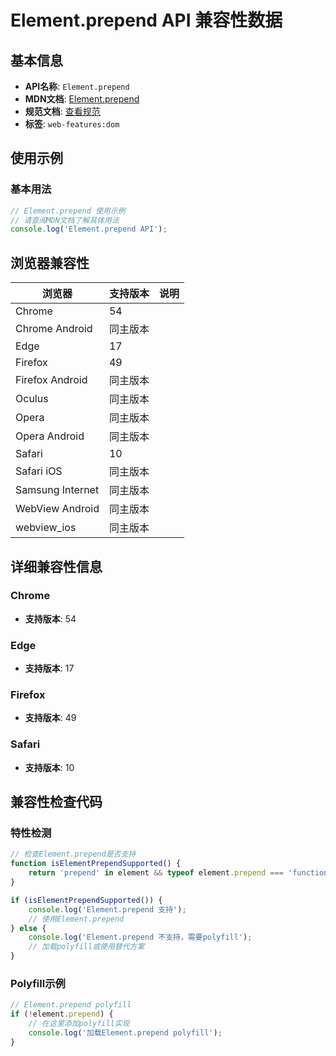 # Element.prepend API 兼容性数据

## 基本信息

- **API名称**: `Element.prepend`
- **MDN文档**: [Element.prepend](https://developer.mozilla.org/docs/Web/API/Element/prepend)
- **规范文档**: [查看规范](https://dom.spec.whatwg.org/#ref-for-dom-parentnode-prepend①)
- **标签**: `web-features:dom`

## 使用示例

### 基本用法

```javascript
// Element.prepend 使用示例
// 请查阅MDN文档了解具体用法
console.log('Element.prepend API');
```

## 浏览器兼容性

| 浏览器 | 支持版本 | 说明 |
|--------|----------|------|
| Chrome | 54 |  |
| Chrome Android | 同主版本 |  |
| Edge | 17 |  |
| Firefox | 49 |  |
| Firefox Android | 同主版本 |  |
| Oculus | 同主版本 |  |
| Opera | 同主版本 |  |
| Opera Android | 同主版本 |  |
| Safari | 10 |  |
| Safari iOS | 同主版本 |  |
| Samsung Internet | 同主版本 |  |
| WebView Android | 同主版本 |  |
| webview_ios | 同主版本 |  |

## 详细兼容性信息

### Chrome

- **支持版本**: 54

### Edge

- **支持版本**: 17

### Firefox

- **支持版本**: 49

### Safari

- **支持版本**: 10

## 兼容性检查代码

### 特性检测

```javascript
// 检查Element.prepend是否支持
function isElementPrependSupported() {
    return 'prepend' in element && typeof element.prepend === 'function';
}

if (isElementPrependSupported()) {
    console.log('Element.prepend 支持');
    // 使用Element.prepend
} else {
    console.log('Element.prepend 不支持，需要polyfill');
    // 加载polyfill或使用替代方案
}
```

### Polyfill示例

```javascript
// Element.prepend polyfill
if (!element.prepend) {
    // 在这里添加polyfill实现
    console.log('加载Element.prepend polyfill');
}
```

